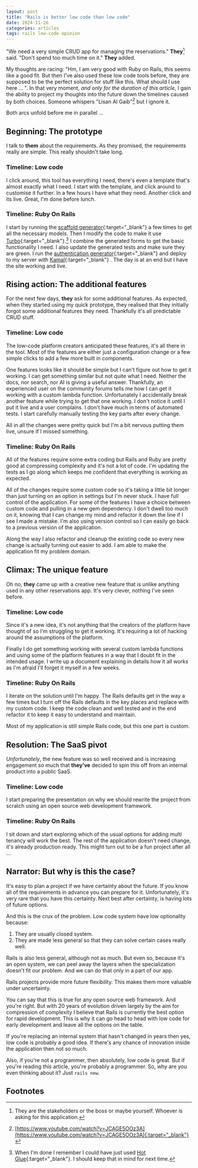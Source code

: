 ```yaml
---
layout: post
title: "Rails is better low code than low code"
date: 2024-11-26
categories: articles
tags: rails low-code opinion
---
```


"We need a very simple CRUD app for managing the reservations." **They**[^1] said. "Don't spend too much time on it." **They** added.

My thoughts are racing: "Hm, I am very good with Ruby on Rails, this seems like a good fit. But then I've also used these low code tools before, they are supposed to be the perfect solution for stuff like this. What should I use here ... ". In that very moment, *and only for the duration of this article*, I gain the ability to project my thoughts into the future down the timelines caused by both choices. Someone whispers "Lisan Al Gaib"[^2] but I ignore it.

Both arcs unfold before me in parallel ...

## Beginning: The prototype

I talk to **them** about the requirements. As they promised, the requirements really are simple. This really shouldn't take long.

### Timeline: Low code

I click around, this tool has everything I need, there's even a template that's almost exactly what I need. I start with the template, and click around to customise it further. In a few hours I have what they need. Another click and its live. Great, I'm done before lunch.

### Timeline: Ruby On Rails

I start by running the [scaffold generator](https://guides.rubyonrails.org/generators.html){:target="_blank"} a few times to get all the necessary models. Then I modify the code to make it use [Turbo](https://turbo.hotwired.dev/){:target="_blank"}.[^3] I combine the generated forms to get the basic functionality I need. I also update the generated tests and make sure they are green. I run the [authentication generator](https://rubyonrails.org/2024/9/27/rails-8-beta1-no-paas-required#generating-the-authentication-basics){:target="_blank"} and deploy to my server with [Kamal](https://kamal-deploy.org/){:target="_blank"} . The day is at an end but I have the site working and live.

## Rising action: The additional features

For the next few days, **they** ask for some additional features. As expected, when they started using my quick prototype, they realised that they initially forgot some additional features they need. Thankfully it's all predictable CRUD stuff.

### Timeline: Low code

The low-code platform creators anticipated these features, it's all there in the tool. Most of the features are either just a configuration change or a few simple clicks to add a few more built in components.

One features looks like it should be simple but I can't figure out how to get it working. I can get something similar but not quite what I need. Neither the docs, nor search, nor AI is giving a useful answer. Thankfully, an experienced user on the community forums tells me how I can get it working with a custom lambda function. Unfortunately I accidentally break another feature while trying to get that one working. I don't notice it until I put it live and a user complains. I don't have much in terms of automated tests. I start carefully manually testing the key parts after every change.

All in all the changes were pretty quick but I'm a bit nervous putting them live, unsure if I missed something.

### Timeline: Ruby On Rails

All of the features require some extra coding but Rails and Ruby are pretty good at compressing complexity and it's not a lot of code. I'm updating the tests as I go along which keeps me confident that everything is working as expected.

All of the changes require some custom code so it's taking a little bit longer than just turning on an option in settings but I'm never stuck. I have full control of the application. For some of the features I have a choice between custom code and pulling in a new gem dependency. I don't dwell too much on it, knowing that I can change my mind and refactor it down the line if I see I made a mistake. I'm also using version control so I can easily go back to a previous version of the application.

Along the way I also refactor and cleanup the existing code so every new change is actually turning out easier to add. I am able to make the application fit my problem domain.

## Climax: The unique feature

Oh no, **they** came up with a creative new feature that is unlike anything used in any other reservations app. It's very clever, nothing I've seen before.

### Timeline: Low code

Since it's a new idea, it's not anything that the creators of the platform have thought of so I'm struggling to get it working. It's requiring a lot of hacking around the assumptions of the platform.

Finally I do get something working with several custom lambda functions and using some of the platform features in a way that I doubt fit in the intended usage. I write up a document explaining in details how it all works as I'm afraid I'll forget it myself in a few weeks.

### Timeline: Ruby On Rails

I iterate on the solution until I'm happy. The Rails defaults get in the way a few times but I turn off the Rails defaults in the key places and replace with my custom code. I keep the code clean and well tested and in the end refactor it to keep it easy to understand and maintain.

Most of my application is still simple Rails code, but this one part is custom.

## Resolution: The SaaS pivot

*Unfortunately*, the new feature was so well received and is increasing engagement so much that **they've** decided to spin this off from an internal product into a public SaaS.

### Timeline: Low code

I start preparing the presentation on why we should rewrite the project from scratch using an open source web development framework.

### Timeline: Ruby On Rails

I sit down and start exploring which of the usual options for adding multi tenancy will work the best. The rest of the application doesn't need change, it's already production ready. This might turn out to be a fun project after all ...

## Narrator: But why is this the case?

It's easy to plan a project if we have certainty about the future. If you know all of the requirements in advance you can prepare for it. Unfortunately, it's very rare that you have this certainty. Next best after certainty, is having lots of future options.

And this is the crux of the problem. Low code system have low optionality because:
1. They are usually closed system.
2. They are made less general so that they can solve certain cases really well.

Rails is also less general, although not as much. But even so, because it's an open system, we can peel away the layers when the specialization doesn't fit our problem. And we can do that only in a part of our app.

Rails projects provide more future flexibility. This makes them more valuable under uncertainty.

You can say that this is true for any open source web framework. And you're right. But with 20 years of evolution driven largely by the aim for compression of complexity I believe that Rails is currently the best option for rapid development. This is why it can go head to head with low code for early development and leave all the options on the table.

If you're replacing an internal system that hasn't changed in years then yes, low code is probably a good idea. If there's any chance of innovation inside the application then not so much.

Also, if you're not a programmer, then absolutely, low code is great. But if you're reading this article, you're probably a programmer. So, why are you even thinking about it? Just `rails new`.

## Footnotes

[^1]: They are the stakeholders or the boss or maybe yourself. Whoever is asking for this application.
[^2]: [https://www.youtube.com/watch?v=JCAGE5OOz3A](https://www.youtube.com/watch?v=JCAGE5OOz3A){:target="_blank"}
[^3]: When I'm done I remember I could have just used [Hot Glue](https://github.com/hot-glue-for-rails/hot-glue){:target="_blank"}. I should keep that in mind for next time.
